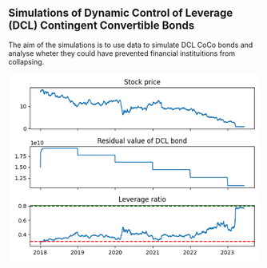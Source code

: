 ## Simulations of Dynamic Control of Leverage (DCL) Contingent Convertible Bonds

The aim of the simulations is to use data to simulate DCL CoCo bonds and analyse wheter they could have prevented financial instituitions from collapsing.

<!-- ![Stock Data](<./images/Close.png>) -->
![Stock Data](<./images/results.png>)






